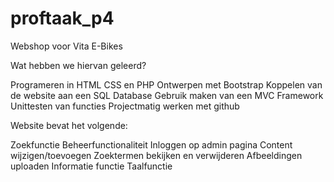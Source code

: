 # proftaak_p4
Webshop voor Vita E-Bikes

Wat hebben we hiervan geleerd?

Programeren in HTML CSS en PHP
Ontwerpen met Bootstrap
Koppelen van de website aan een SQL Database
Gebruik maken van een MVC Framework
Unittesten van functies
Projectmatig werken met github

Website bevat het volgende:

Zoekfunctie 
Beheerfunctionaliteit
Inloggen op admin pagina
Content wijzigen/toevoegen
Zoektermen bekijken en verwijderen
Afbeeldingen uploaden
Informatie functie
Taalfunctie
